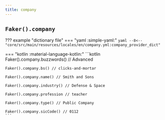 ```yaml
---
title: company
---
```


## `Faker().company`

??? example "dictionary file"
    === "yaml :simple-yaml:"
        ```yaml
        --8<-- "core/src/main/resources/locales/en/company.yml:company_provider_dict"
        ```

=== "kotlin :material-language-kotlin:"
    ```kotlin
    Faker().company.buzzwords() // Advanced

    Faker().company.bs() // clicks-and-mortar

    Faker().company.name() // Smith and Sons

    Faker().company.industry() // Defense & Space

    Faker().company.profession // teacher

    Faker().company.type() // Public Company

    Faker().company.sicCode() // 0112
    ```
